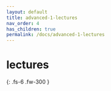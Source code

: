 ```yaml
---
layout: default
title: advanced-1-lectures
nav_order: 4
has_children: true
permalink: /docs/advanced-1-lectures
---
```


# lectures

{: .fs-6 .fw-300 }
